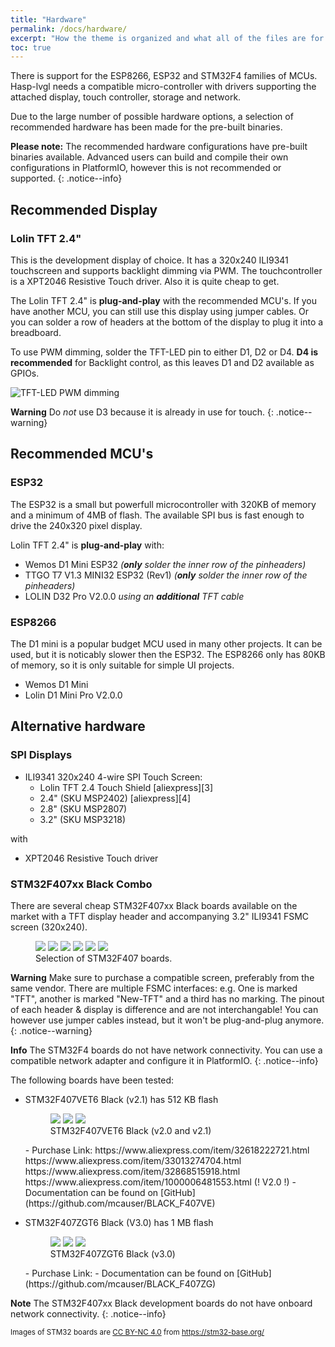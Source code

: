 ```yaml
---
title: "Hardware"
permalink: /docs/hardware/
excerpt: "How the theme is organized and what all of the files are for."
toc: true
---
```


There is support for the ESP8266, ESP32 and STM32F4 families of MCUs.
Hasp-lvgl needs a compatible micro-controller with drivers supporting the attached display, touch controller, storage and network.

Due to the large number of possible hardware options, a selection of recommended hardware has been made for the pre-built binaries.

**Please note:** The recommended hardware configurations have pre-built binaries available.
Advanced users can build and compile their own configurations in PlatformIO, however this is not recommended or supported.
{: .notice--info}


## Recommended Display
### Lolin TFT 2.4"

This is the development display of choice. It has a 320x240 ILI9341 touchscreen and supports backlight dimming via PWM. The touchcontroller is a XPT2046 Resistive Touch driver. Also it is quite cheap to get.

The Lolin TFT 2.4" is **plug-and-play** with the recommended MCU's. If you have another MCU, you can still use this display using jumper cables. Or you can solder a row of headers at the bottom of the display to plug it into a breadboard.

To use PWM dimming, solder the TFT-LED pin to either D1, D2 or D4. **D4 is recommended** for Backlight control, as this leaves D1 and D2 available as GPIOs.

![TFT-LED PWM dimming](https://github.com/fvanroie/hasp-lvgl/blob/master/docs/img/tft-led-pwm.png)

**Warning** Do *not* use D3 because it is already in use for touch.
{: .notice--warning}

## Recommended MCU's
### ESP32

The ESP32 is a small but powerfull microcontroller with 320KB of memory and a minimum of 4MB of flash.
The available SPI bus is fast enough to drive the 240x320 pixel display.

Lolin TFT 2.4" is **plug-and-play** with:
- Wemos D1 Mini ESP32 *(**only** solder the inner row of the pinheaders)*
- TTGO T7 V1.3 MINI32 ESP32 (Rev1)  *(**only** solder the inner row of the pinheaders)*
- LOLIN D32 Pro V2.0.0 *using an **additional** TFT cable*

### ESP8266

The D1 mini is a popular budget MCU used in many other projects. It can be used, but it is noticably slower then the ESP32.
The ESP8266 only has 80KB of memory, so it is only suitable for simple UI projects.

- Wemos D1 Mini
- Lolin D1 Mini Pro V2.0.0

## Alternative hardware

### SPI Displays
- ILI9341 320x240 4-wire SPI Touch Screen:
    - Lolin TFT 2.4 Touch Shield [aliexpress][3]
    - 2.4" (SKU MSP2402) [aliexpress][4]
    - 2.8" (SKU MSP2807)
    - 3.2" (SKU MSP3218)
    
with
- XPT2046 Resistive Touch driver

### STM32F407xx Black Combo

There are several cheap STM32F407xx Black boards available on the market with a TFT display header
and accompanying 3.2" ILI9341 FSMC screen (320x240).

<figure class="third">
    <a href="/site/assets/images/hasp/boards/STM32F407VGT6_diymore-1.jpg"><img src="/site/assets/images/hasp/boards/STM32F407VGT6_diymore-1.jpg"></a>
    <a href="/site/assets/images/hasp/boards/STM32F407VGT6_STM32F4XX_M-1.jpg"><img src="/site/assets/images/hasp/boards/STM32F407VGT6_STM32F4XX_M-1.jpg"></a>
    <a href="/site/assets/images/hasp/boards/STM32F407VET6_STM32_F4VE_V2.0-1.jpg"><img src="/site/assets/images/hasp/boards/STM32F407VET6_STM32_F4VE_V2.0-1.jpg"></a>
    <a href="/site/assets/images/hasp/boards/STM32F407ZET6-STM32F4XX-1.jpg"><img src="/site/assets/images/hasp/boards/STM32F407ZET6-STM32F4XX-1.jpg"></a>
    <a href="/site/assets/images/hasp/boards/STM32F407ZGT6_Euse_M4_DEMO_Large-1.jpg"><img src="/site/assets/images/hasp/boards/STM32F407ZGT6_Euse_M4_DEMO_Large-1.jpg"></a>
    <a href="/site/assets/images/hasp/boards/STM32F407VET6_Euse_M4_DEMO_Medium-1.jpg"><img src="/site/assets/images/hasp/boards/STM32F407VET6_Euse_M4_DEMO_Medium-1.jpg"></a>
	<figcaption>Selection of STM32F407 boards.</figcaption>
</figure>

**Warning** Make sure to purchase a compatible screen, preferably from the same vendor.
There are multiple FSMC interfaces: e.g. One is marked "TFT", another is marked "New-TFT" and
a third has no marking.
The pinout of each header & display is difference and are not interchangable!
You can however use jumper cables instead, but it won't be plug-and-plug anymore.
{: .notice--warning}

**Info** The STM32F4 boards do not have network connectivity. You can use a compatible network adapter and configure it in PlatformIO.
{: .notice--info}

The following boards have been tested:

- STM32F407VET6 Black (v2.1) has 512 KB flash
    <figure class="third">
        <a href="/site/assets/images/hasp/boards/STM32F407VET6_STM32_F4VE_V2.0-1.jpg"><img src="/site/assets/images/hasp/boards/STM32F407VET6_STM32_F4VE_V2.0-1.jpg"></a>
        <a href="/site/assets/images/hasp/boards/STM32F407VET6_STM32_F4VE_V2.0-2.jpg"><img src="/site/assets/images/hasp/boards/STM32F407VET6_STM32_F4VE_V2.0-2.jpg"></a>
        <a href="/site/assets/images/hasp/boards/STM32F407VET6_STM32_F4VE_V2.0-3.jpg"><img src="/site/assets/images/hasp/boards/STM32F407VET6_STM32_F4VE_V2.0-3.jpg"></a>
        <figcaption>STM32F407VET6 Black (v2.0 and v2.1)</figcaption>
    </figure>
    - Purchase Link: https://www.aliexpress.com/item/32618222721.html
               https://www.aliexpress.com/item/33013274704.html
               https://www.aliexpress.com/item/32868515918.html
               https://www.aliexpress.com/item/1000006481553.html (! V2.0 !)
    - Documentation can be found on [GitHub](https://github.com/mcauser/BLACK_F407VE) 

- STM32F407ZGT6 Black (V3.0) has 1 MB flash
    <figure class="third">
        <a href="/site/assets/images/hasp/boards/STM32F407ZET6-STM32F4XX-1.jpg"><img src="/site/assets/images/hasp/boards/STM32F407ZET6-STM32F4XX-1.jpg"></a>
        <a href="/site/assets/images/hasp/boards/STM32F407ZET6-STM32F4XX-2.jpg"><img src="/site/assets/images/hasp/boards/STM32F407ZET6-STM32F4XX-2.jpg"></a>
        <a href="/site/assets/images/hasp/boards/STM32F407ZET6-STM32F4XX-3.jpg"><img src="/site/assets/images/hasp/boards/STM32F407ZET6-STM32F4XX-3.jpg"></a>
        <figcaption>STM32F407ZGT6 Black (v3.0)</figcaption>
    </figure>
    - Purchase Link: 
    - Documentation can be found on [GitHub](https://github.com/mcauser/BLACK_F407ZG) 


**Note** The STM32F407xx Black development boards do not have onboard network connectivity.
{: .notice--info}

<sub>Images of STM32 boards are [CC BY-NC 4.0](https://creativecommons.org/licenses/by-nc/4.0/) from https://stm32-base.org/</sub>